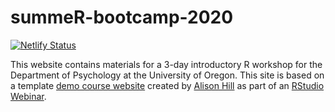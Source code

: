 # summeR-bootcamp-2020
[![Netlify Status](https://api.netlify.com/api/v1/badges/94262c16-62c1-48d6-9734-48faad39d227/deploy-status)](https://app.netlify.com/sites/uopsych-summer-bootcamp-2020/deploys)

This website contains materials for a 3-day introductory R workshop for the Department of Psychology at the University of Oregon. This site is based on a template [demo course website](https://github.com/apreshill/share-blogdown) created by [Alison Hill](https://alison.rbind.io) as part of an [RStudio Webinar](https://rstudio.com/resources/webinars/sharing-on-short-notice-how-to-get-your-materials-online-with-r-markdown/). 
